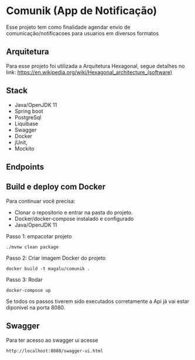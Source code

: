 # Comunik (App de Notificação)

Esse projeto tem como finalidade agendar envio de comunicação/notificacoes para usuarios em diversos formatos

## Arquitetura

Para esse projeto foi utilizada a Arquitetura Hexagonal, segue detalhes no link: https://en.wikipedia.org/wiki/Hexagonal_architecture_(software)

## Stack

- Java/OpenJDK 11
- Spring boot
- PostgreSql
- Liquibase
- Swagger
- Docker
- jUnit,
- Mockito

## Endpoints

## Build e deploy com Docker

Para continuar você precisa:

- Clonar o repositorio e entrar na pasta do projeto.
- Docker/docker-compose instalado e configurado
- Java/OpenJDK 11

Passo 1: empacotar projeto

	./mvnw clean package
	
Passo 2: Criar imagem Docker do projeto

	docker build -t magalu/comunik .
	
Passo 3: Rodar

	docker-compose up

Se todos os passos tiverem sido executados corretamente a Api já vai estar diponivel na porta 8080.

## Swagger

Para ter acesso ao swagger ui acesse

	http://localhost:8080/swagger-ui.html